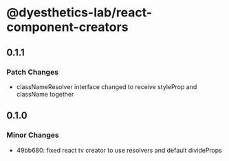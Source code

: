 # @dyesthetics-lab/react-component-creators

## 0.1.1

### Patch Changes

- classNameResolver interface changed to receive styleProp and className together

## 0.1.0

### Minor Changes

- 49bb680: fixed react tv creator to use resolvers and default divideProps
